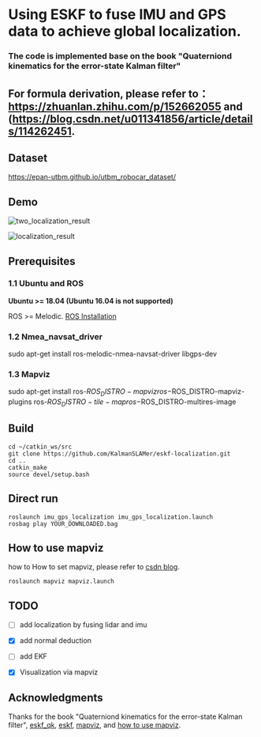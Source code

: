 # Using ESKF to fuse IMU and GPS data to achieve global localization.

### The code is implemented base on the book "Quaterniond kinematics for the error-state Kalman filter"

## For formula derivation, please refer to：https://zhuanlan.zhihu.com/p/152662055  and (https://blog.csdn.net/u011341856/article/details/114262451.

## Dataset
https://epan-utbm.github.io/utbm_robocar_dataset/

## Demo

![two_localization_result](D:\王威淇\项目总结\localization_github\doc\two_localization_result.png)

![localization_result](D:\王威淇\项目总结\localization_github\doc\localization_result.png)

## Prerequisites

### 1.1 **Ubuntu** and **ROS**

**Ubuntu >= 18.04 (Ubuntu 16.04 is not supported)**

ROS    >= Melodic. [ROS Installation](http://wiki.ros.org/ROS/Installation)

### 1.2 Nmea_navsat_driver

sudo apt-get install ros-melodic-nmea-navsat-driver libgps-dev

### 1.3 Mapviz

sudo apt-get install ros-$ROS_DISTRO-mapviz ros-$ROS_DISTRO-mapviz-plugins ros-$ROS_DISTRO-tile-map ros-$ROS_DISTRO-multires-image

## Build

```
cd ~/catkin_ws/src
git clone https://github.com/KalmanSLAMer/eskf-localization.git
cd ..
catkin_make
source devel/setup.bash
```

## Direct run

```
roslaunch imu_gps_localization imu_gps_localization.launch
rosbag play YOUR_DOWNLOADED.bag
```

## How to use mapviz

how to How to set mapviz, please refer to [csdn blog](https://blog.csdn.net/weixin_41281151/article/details/114046438).

```
roslaunch mapviz mapviz.launch
```

## TODO

  - [ ] add localization by fusing lidar and imu

  - [x] add normal deduction

  - [ ] add EKF

  - [x] Visualization via mapviz

    

## Acknowledgments

Thanks for the book "Quaterniond kinematics for the error-state Kalman filter", [eskf_qk](https://github.com/ydsf16/imu_gps_localization), [eskf](https://github.com/zm0612/eskf-gps-imu-fusion), [mapviz](https://github.com/swri-robotics/mapviz), and [how to use mapviz](https://blog.csdn.net/weixin_41281151/article/details/114046438).



